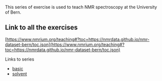 This series of exercise is used to teach NMR spectroscopy at the University of Bern.

## Link to all the exercises

[https://www.nmrium.org/teaching#?toc=https://nmrdata.github.io/nmr-dataset-bern/toc.json](https://www.nmrium.org/teaching#?toc=https://nmrdata.github.io/nmr-dataset-bern/toc.json)

Links to series

* [basic](https://www.nmrium.org/teaching#?toc=https://nmrdata.github.io/nmr-dataset-bern/toc_10_basic.json)
* [solvent](https://www.nmrium.org/teaching#?toc=https://nmrdata.github.io/nmr-dataset-bern/toc_10_solvent.json)
